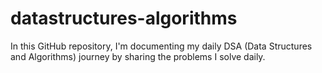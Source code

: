 # datastructures-algorithms
In this GitHub repository, I'm documenting my daily DSA (Data Structures and Algorithms) journey by sharing the problems I solve daily.
